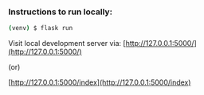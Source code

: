 ### Instructions to run locally:

```bash
(venv) $ flask run
```

Visit local development server via:
[http://127.0.0.1:5000/](http://127.0.0.1:5000/)

(or)

[http://127.0.0.1:5000/index](http://127.0.0.1:5000/index)
